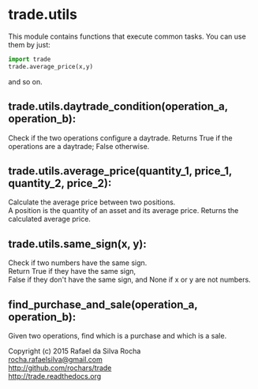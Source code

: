 # trade.utils

This module contains functions that execute common tasks.
You can use them by just:

```python
import trade
trade.average_price(x,y)
```

and so on.


## trade.utils.daytrade_condition(operation_a, operation_b):
Check if the two operations configure a daytrade.
Returns True if the operations are a daytrade; False otherwise.


## trade.utils.average_price(quantity_1, price_1, quantity_2, price_2):
Calculate the average price between two positions.  
A position is the quantity of an asset and its average price.
Returns the calculated average price.


## trade.utils.same_sign(x, y):
Check if two numbers have the same sign.  
Return True if they have the same sign,  
False if they don't have the same sign,
and None if x or y are not numbers.


## find_purchase_and_sale(operation_a, operation_b):
Given two operations, find which is a purchase and which is a sale.


Copyright (c) 2015 Rafael da Silva Rocha  
rocha.rafaelsilva@gmail.com  
http://github.com/rochars/trade  
http://trade.readthedocs.org  
